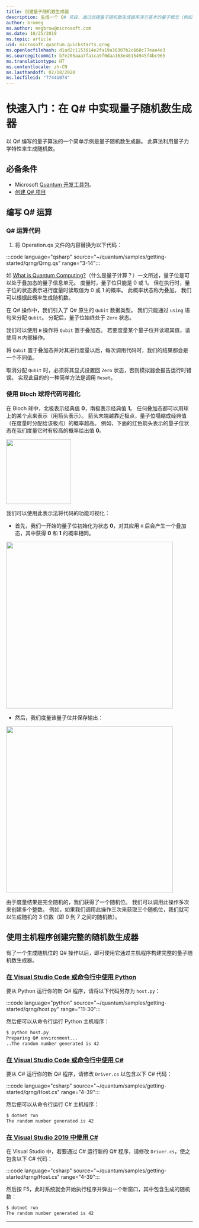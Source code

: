 ```yaml
---
title: 创建量子随机数生成器
description: 生成一个 Q# 项目，通过创建量子随机数生成器来演示基本的量子概念（例如叠加）。
author: bromeg
ms.author: megbrow@microsoft.com
ms.date: 10/25/2019
ms.topic: article
uid: microsoft.quantum.quickstarts.qrng
ms.openlocfilehash: d1ad2c1153814e2fa19a38307b2c668c77eae4e3
ms.sourcegitcommit: b7e205aaa7fa1ca9f0daa163e46154945f4bc965
ms.translationtype: HT
ms.contentlocale: zh-CN
ms.lasthandoff: 02/18/2020
ms.locfileid: "77441074"
---
```

# <a name="quickstart-implement-a-quantum-random-number-generator-in-q"></a>快速入门：在 Q# 中实现量子随机数生成器
以 Q# 编写的量子算法的一个简单示例是量子随机数生成器。 此算法利用量子力学特性来生成随机数。 

## <a name="prerequisites"></a>必备条件

- Microsoft [Quantum 开发工具包](xref:microsoft.quantum.install)。
- [创建 Q# 项目](xref:microsoft.quantum.howto.createproject)


## <a name="write-a-q-operation"></a>编写 Q# 运算

### <a name="q-operation-code"></a>Q# 运算代码

1. 将 Operation.qs 文件的内容替换为以下代码：

 :::code language="qsharp" source="~/quantum/samples/getting-started/qrng/Qrng.qs" range="3-14":::

如 [What is Quantum Computing?](xref:microsoft.quantum.overview.what)（什么是量子计算？）一文所述，量子位是可以处于叠加态的量子信息单元。 度量时，量子位只能是 0 或 1。 但在执行时，量子位的状态表示进行度量时读取值为 0 或 1 的概率。 此概率状态称为叠加。 我们可以根据此概率生成随机数。

在 Q# 操作中，我们引入了 Q# 原生的 `Qubit` 数据类型。 我们只能通过 `using` 语句来分配 `Qubit`。 分配后，量子位始终处于 `Zero` 状态。 

我们可以使用 `H` 操作将 `Qubit` 置于叠加态。 若要度量某个量子位并读取其值，请使用 `M` 内部操作。

将 `Qubit` 置于叠加态并对其进行度量以后，每次调用代码时，我们的结果都会是一个不同值。 

取消分配 `Qubit` 时，必须将其显式设置回 `Zero` 状态，否则模拟器会报告运行时错误。 实现此目的的一种简单方法是调用 `Reset`。

### <a name="visualizing-the-code-with-the-bloch-sphere"></a>使用 Bloch 球将代码可视化

在 Bloch 球中，北极表示经典值 **0**，南极表示经典值 **1**。 任何叠加态都可以用球上的某个点来表示（用箭头表示）。 箭头末端越靠近极点，量子位塌缩成经典值（在度量时分配给该极点）的概率越高。 例如，下面的红色箭头表示的量子位状态在我们度量它时有较高的概率给出值 **0**。

<img src="~/media/qrng-Bloch.png" width="175">

我们可以使用此表示法将代码的功能可视化：

* 首先，我们一开始的量子位初始化为状态 **0**，对其应用 `H` 后会产生一个叠加态，其中获得 **0** 和 **1** 的概率相同。

<img src="~/media/qrng-H.png" width="450">

* 然后，我们度量该量子位并保存输出：

<img src="~/media/qrng-meas.png" width="450">

由于度量结果是完全随机的，我们获得了一个随机位。 我们可以调用此操作多次来创建多个整数。 例如，如果我们调用此操作三次来获取三个随机位，我们就可以生成随机的 3 位数（即 0 到 7 之间的随机数）。

## <a name="creating-a-complete-random-number-generator-using-a-host-program"></a>使用主机程序创建完整的随机数生成器

有了一个生成随机位的 Q# 操作以后，即可使用它通过主机程序构建完整的量子随机数生成器。

 ### <a name="python-with-visual-studio-code-or-the-command-line"></a>[在 Visual Studio Code 或命令行中使用 Python](#tab/tabid-python)
 
 要从 Python 运行你的新 Q# 程序，请将以下代码另存为 `host.py`：
 
:::code language="python" source="~/quantum/samples/getting-started/qrng/host.py" range="11-30":::

 然后便可以从命令行运行 Python 主机程序：
 ```bash
 $ python host.py
 Preparing Q# environment...
 ..The random number generated is 42
 ```
 ### <a name="c-with-visual-studio-code-or-the-command-line"></a>[在 Visual Studio Code 或命令行中使用 C#](#tab/tabid-csharp)
 
 要从 C# 运行你的新 Q# 程序，请修改 `Driver.cs` 以包含以下 C# 代码：
 
 :::code language="csharp" source="~/quantum/samples/getting-started/qrng/Host.cs" range="4-39":::
 
 然后便可以从命令行运行 C# 主机程序：
 
 ```bash
 $ dotnet run
 The random number generated is 42
 ```

 ### <a name="c-with-visual-studio-2019"></a>[在 Visual Studio 2019 中使用 C#](#tab/tabid-vs2019)

 在 Visual Studio 中，若要通过 C# 运行新的 Q# 程序，请修改 `Driver.cs`，使之包含以下 C# 代码：

 :::code language="csharp" source="~/quantum/samples/getting-started/qrng/Host.cs" range="4-39":::

 然后按 F5，此时系统就会开始执行程序并弹出一个新窗口，其中包含生成的随机数： 

 ```bash
 $ dotnet run
 The random number generated is 42
 ```
 ***
